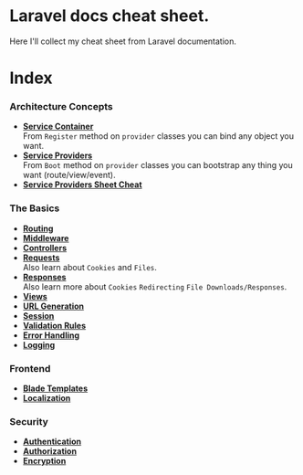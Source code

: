 # Laravel docs cheat sheet.
Here I'll collect my cheat sheet from Laravel documentation.

# Index
### Architecture Concepts
* **[Service Container](./docs/service-container.md)** <br>
From <code>Register</code> method on <code>provider</code> classes you can bind any object you want.
* **[Service Providers](./docs/service-providers.md)** <br>
From <code>Boot</code> method on <code>provider</code> classes you can bootstrap any thing you want (route/view/event).
* **[Service Providers Sheet Cheat](./docs/service-providers-sheet-cheat.md)** <br>

### The Basics
* **[Routing](./docs/routing.md)** <br>
* **[Middleware](./docs/middleware.md)** <br>
* **[Controllers](./docs/controllers.md)** <br>
* **[Requests](./docs/requests.md)** <br>
Also learn about <code>Cookies</code> and <code>Files</code>.
* **[Responses](./docs/responses.md)** <br>
Also learn more about <code>Cookies</code> <code>Redirecting</code> <code>File Downloads/Responses</code>.
* **[Views](./docs/views.md)** <br>
* **[URL Generation](./docs/url-generation.md)** <br>
* **[Session](./docs/session.md)** <br>
* **[Validation Rules](./docs/validation-rules.md)** <br>
* **[Error Handling](./docs/error-handling.md)** <br>
* **[Logging](./docs/logging.md)** <br>

### Frontend
* **[Blade Templates](./docs/blade-templates.md)** <br>
* **[Localization](./docs/localization.md)** <br>

### Security
* **[Authentication](./docs/authentication.md)** <br>
* **[Authorization](./docs/authorization.md)** <br>
* **[Encryption](./docs/encryption.md)** <br>
